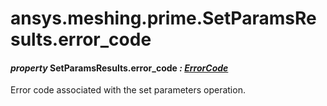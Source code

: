 <a id="ansys-meshing-prime-setparamsresults-error-code"></a>

# ansys.meshing.prime.SetParamsResults.error_code

<a id="ansys.meshing.prime.SetParamsResults.error_code"></a>

#### *property* SetParamsResults.error_code *: [ErrorCode](ansys.meshing.prime.ErrorCode.md#ansys.meshing.prime.ErrorCode)*

Error code associated with the set parameters operation.

<!-- !! processed by numpydoc !! -->
